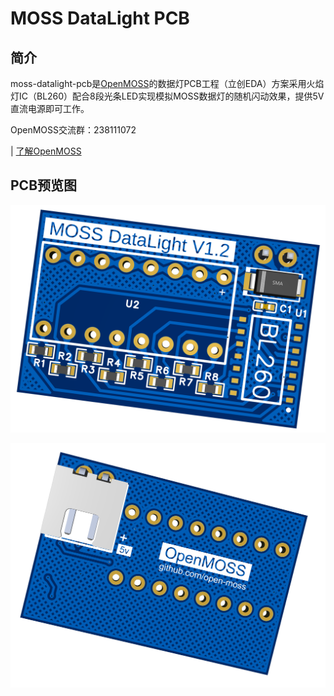 # MOSS DataLight PCB

## 简介

moss-datalight-pcb是[OpenMOSS](https://github.com/open-moss)的数据灯PCB工程（立创EDA）方案采用火焰灯IC（BL260）配合8段光条LED实现模拟MOSS数据灯的随机闪动效果，提供5V直流电源即可工作。

OpenMOSS交流群：238111072

| [了解OpenMOSS](https://github.com/open-moss)

## PCB预览图

![image](top.png)

![image](bottom.png)
